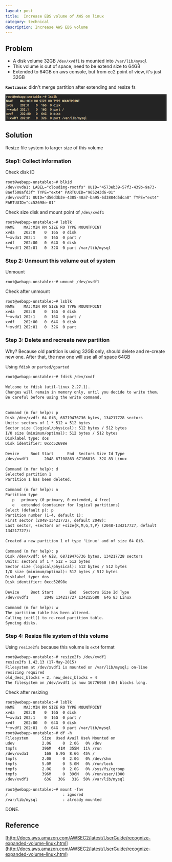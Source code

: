 ```yaml
---
layout: post
title:  Increase EBS volume of AWS on linux
category: technical 
description: Increase AWS EBS volume
---
```


## Problem

- A disk volume 32GB `/dev/xvdf1` is mounted into `/var/lib/mysql`
- This volume is out of space, need to be extend size to 64GB
- Extended to 64GB on aws console, but from ec2 point of view, it's just 32GB

**`Rootcause`**: didn't merge partition after extending and resize fs

![](/assets/img/ebs-aws.png)

<!--description-->

## Solution

Resize file system to larger size of this volume

### Step1: Collect information

Check disk ID
```
root@webapp-unstable:~# blkid
/dev/xvda1: LABEL="cloudimg-rootfs" UUID="4573eb39-57f3-439b-9a73-8aef508afd3f" TYPE="ext4" PARTUUID="965243d6-01"
/dev/xvdf1: UUID="d56d3b3e-4385-48a7-ba95-6d3884d5dca8" TYPE="ext4" PARTUUID="cc52698e-01"
```

Check size disk and mount point of `/dev/xvdf1`
```
root@webapp-unstable:~# lsblk
NAME    MAJ:MIN RM SIZE RO TYPE MOUNTPOINT
xvda    202:0    0  16G  0 disk
└─xvda1 202:1    0  16G  0 part /
xvdf    202:80   0  64G  0 disk
└─xvdf1 202:81   0  32G  0 part /var/lib/mysql
```

### Step 2: Unmount this volume out of system 

Unmount
```
root@webapp-unstable:~# umount /dev/xvdf1
```

Check after unmount
```
root@webapp-unstable:~# lsblk
NAME    MAJ:MIN RM SIZE RO TYPE MOUNTPOINT
xvda    202:0    0  16G  0 disk
└─xvda1 202:1    0  16G  0 part /
xvdf    202:80   0  64G  0 disk
└─xvdf1 202:81   0  32G  0 part
```

### Step 3: Delete and recreate new partition

Why? Because old partition is using 32GB only, should delete and re-create new one. After that, the new one will use all of space 64GB

Using `fdisk` or `parted/gparted`
```
root@webapp-unstable:~# fdisk /dev/xvdf

Welcome to fdisk (util-linux 2.27.1).
Changes will remain in memory only, until you decide to write them.
Be careful before using the write command.


Command (m for help): p
Disk /dev/xvdf: 64 GiB, 68719476736 bytes, 134217728 sectors
Units: sectors of 1 * 512 = 512 bytes
Sector size (logical/physical): 512 bytes / 512 bytes
I/O size (minimum/optimal): 512 bytes / 512 bytes
Disklabel type: dos
Disk identifier: 0xcc52698e

Device     Boot Start      End  Sectors Size Id Type
/dev/xvdf1       2048 67108863 67106816  32G 83 Linux

Command (m for help): d
Selected partition 1
Partition 1 has been deleted.

Command (m for help): n
Partition type
   p   primary (0 primary, 0 extended, 4 free)
   e   extended (container for logical partitions)
Select (default p): p
Partition number (1-4, default 1):
First sector (2048-134217727, default 2048):
Last sector, +sectors or +size{K,M,G,T,P} (2048-134217727, default 134217727):

Created a new partition 1 of type 'Linux' and of size 64 GiB.

Command (m for help): p
Disk /dev/xvdf: 64 GiB, 68719476736 bytes, 134217728 sectors
Units: sectors of 1 * 512 = 512 bytes
Sector size (logical/physical): 512 bytes / 512 bytes
I/O size (minimum/optimal): 512 bytes / 512 bytes
Disklabel type: dos
Disk identifier: 0xcc52698e

Device     Boot Start       End   Sectors Size Id Type
/dev/xvdf1       2048 134217727 134215680  64G 83 Linux

Command (m for help): w
The partition table has been altered.
Calling ioctl() to re-read partition table.
Syncing disks.
```

### Step 4: Resize file system of this volume

Using `resize2fs` because this volume is `ext4` format
```
root@webapp-unstable:~# resize2fs /dev/xvdf1
resize2fs 1.42.13 (17-May-2015)
Filesystem at /dev/xvdf1 is mounted on /var/lib/mysql; on-line resizing required
old_desc_blocks = 2, new_desc_blocks = 4
The filesystem on /dev/xvdf1 is now 16776960 (4k) blocks long.
```

Check after resizing
```
root@webapp-unstable:~# lsblk
NAME    MAJ:MIN RM SIZE RO TYPE MOUNTPOINT
xvda    202:0    0  16G  0 disk
└─xvda1 202:1    0  16G  0 part /
xvdf    202:80   0  64G  0 disk
└─xvdf1 202:81   0  64G  0 part /var/lib/mysql
root@webapp-unstable:~# df -h
Filesystem      Size  Used Avail Use% Mounted on
udev            2.0G     0  2.0G   0% /dev
tmpfs           396M   41M  355M  11% /run
/dev/xvda1       16G  6.9G  8.6G  45% /
tmpfs           2.0G     0  2.0G   0% /dev/shm
tmpfs           5.0M     0  5.0M   0% /run/lock
tmpfs           2.0G     0  2.0G   0% /sys/fs/cgroup
tmpfs           396M     0  396M   0% /run/user/1000
/dev/xvdf1       63G   30G   31G  50% /var/lib/mysql

root@webapp-unstable:~# mount -fav
/                        : ignored
/var/lib/mysql           : already mounted
```

DONE.

## Reference

[http://docs.aws.amazon.com/AWSEC2/latest/UserGuide/recognize-expanded-volume-linux.html](http://docs.aws.amazon.com/AWSEC2/latest/UserGuide/recognize-expanded-volume-linux.html)